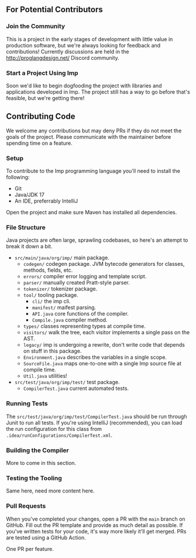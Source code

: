 ## For Potential Contributors

### Join the Community

This is a project in the early stages of development with little value in production software, but we're always looking
for feedback and contributions! Currently discussions are held in the http://proglangdesign.net/ Discord community.

### Start a Project Using Imp

Soon we'd like to begin dogfooding the project with libraries and applications developed in Imp. The project still has a
way to go before that's feasible, but we're getting there!

## Contributing Code

We welcome any contributions but may deny PRs if they do not meet the goals of the project. Please communicate with the
maintainer before spending time on a feature.

### Setup

To contribute to the Imp programming language you'll need to install the following:

- Git
- Java/JDK 17
- An IDE, preferrably IntelliJ

Open the project and make sure Maven has installed all dependencies.

### File Structure

Java projects are often large, sprawling codebases, so here's an attempt to break it down a bit.

- `src/main/java/org/imp/` main package.
    - `codegen/` codegen package. JVM bytecode generators for classes, methods, fields, etc.
    - `errors/` compiler error logging and template script.
    - `parser/` manually created Pratt-style parser.
    - `tokenizer/` tokenizer package.
    - `tool/` tooling package.
        - `cli/` the imp cli.
        - `manifest/` maifest parsing.
        - `API.java` core functions of the compiler.
        - `Compile.java` compiler method.
    - `types/` classes representing types at compile time.
    - `visitors/` walk the tree, each visitor implements a single pass on the AST.
    - `legacy/` imp is undergoing a rewrite, don't write code that depends on stuff in this package.
    - `Environment.java` describes the variables in a single scope.
    - `SourceFile.java` maps one-to-one with a single Imp source file at compile time.
    - `Util.java` utilities!
- `src/test/java/org/imp/test/` test package.
    - `CompilerTest.java` current automated tests.

### Running Tests

The `src/test/java/org/imp/test/CompilerTest.java` should be run through Junit to run all tests. If you're using
IntelliJ (recommended), you can load the run configuration for this class
from `.idea/runConfigurations/CompilerTest.xml`.

### Building the Compiler

More to come in this section.

### Testing the Tooling

Same here, need more content here.

### Pull Requests

When you've completed your changes, open a PR with the `main` branch on GitHub. Fill out the PR template and provide as
much detail as possible. If you've written tests for your code, it's way more likely it'll get merged. PRs are tested
using a GitHub Action.

One PR per feature.


